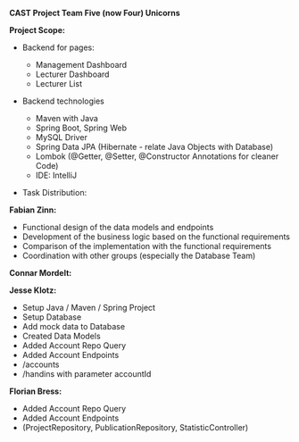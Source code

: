 
**CAST Project Team Five (now Four) Unicorns**

**Project Scope:**

- Backend for pages:
  - Management Dashboard
  - Lecturer Dashboard
  - Lecturer List

- Backend technologies
  - Maven with Java
  - Spring Boot, Spring Web
  - MySQL Driver
  - Spring Data JPA (Hibernate - relate Java Objects with Database)
  - Lombok (@Getter, @Setter, @Constructor Annotations for cleaner Code)
  - IDE: IntelliJ

- Task Distribution:

**Fabian Zinn:**
  - Functional design of the data models and endpoints
  - Development of the business logic based on the functional requirements
  - Comparison of the implementation with the functional requirements
  - Coordination with other groups (especially the Database Team)

**Connar Mordelt:**

**Jesse Klotz:**
  - Setup Java / Maven / Spring Project
  - Setup Database
  - Add mock data to Database
  - Created Data Models
  - Added Account Repo Query
  - Added Account Endpoints
  - /accounts
  - /handins with parameter accountId

**Florian Bress:**
- Added Account Repo Query
- Added Account Endpoints
- (ProjectRepository, PublicationRepository, StatisticController)
